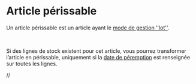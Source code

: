 # Article périssable



Un article périssable est un article ayant le [mode 
 de gestion ’'lot''](../../../Articles/1/Article/OngletStock/ArticleOngletStock.md).


 


Si des lignes de stock existent pour cet article, vous pourrez transformer 
 l’article en périssable, uniquement si la [date de péremption](DatePeremption.md) 
 est renseignée sur toutes les lignes.


//<![CDATA[
 if( typeof( FilePopupInit ) != 'function' ) FilePopupInit = new Function();
 FilePopupInit('a1');
//]]>
